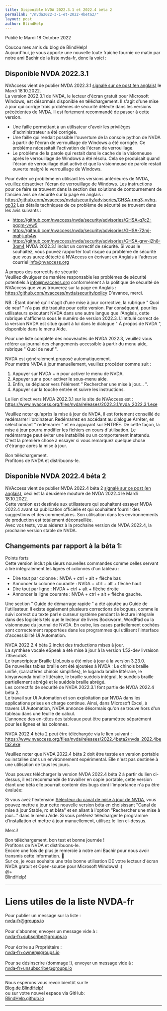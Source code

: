 ```yaml
---
title: Disponible NVDA 2022.3.1 et 2022.4 béta 2
permalink: "/nvda2022-3-1-et-2022-4beta2/"
layout: post
author: BlindHelp
---
```


<footer>Publié le Mardi 18 Octobre 2022</footer>


Coucou mes amis du blog de BlindHelp!    
Aujourd'hui, je vous apporte une nouvelle toute fraîche fournie ce matin par notre ami Bachir de la liste nvda-fr, donc la voici :    

## Disponible NVDA 2022.3.1
NVAccess vient de publier NVDA 2022.3.1 [signalé sur ce post (en anglais)](https://www.nvaccess.org/post/nvda-2022-3-1/) le Mardi 18.10.2022.    
La version 2022.3.1 de NVDA, le lecteur d'écran gratuit pour Microsoft Windows, est désormais disponible en téléchargement. Il s'agit d'une mise à jour qui corrige trois problèmes de sécurité détecté dans les versions précédentes de NVDA. Il est fortement recommandé de passer à cette version.    

* Une faille permettant à un utilisateur d'avoir les privilèges d'administrateur a été corrigée.
* Une faille qui rendait possible l'ouverture de la console python de NVDA à partir de l'écran de verrouillage de Windows a été corrigée. Ce problème nécessitait l'activation de l'écran de verrouillage.
* Le problème de la parole qui restait dans le cache de la visionneuse après le verrouillage de Windows a été résolu. Cela se produisait quand l'écran de verrouillage était activé et que la visionneuse de parole restait ouverte malgré le verrouillage de Windows.

Pour éviter ce problème en utilisant les versions antérieures de NVDA, veuillez désactiver l'écran de verrouillage de Windows. Les instructions pour ce faire se trouvent dans la section des solutions de contournement de l'ancien avis de sécurité sur la page en anglais : <https://github.com/nvaccess/nvda/security/advisories/GHSA-rmq3-vvhq-gp32> Les détails techniques de ce problème de sécurité se trouvent dans les avis suivants :

* <https://github.com/nvaccess/nvda/security/advisories/GHSA-q7c2-pgqm-vvw5>
* <https://github.com/nvaccess/nvda/security/advisories/GHSA-72mj-mqhj-qh4w>
* <https://github.com/nvaccess/nvda/security/advisories/GHSA-grvr-j2h8-3qm4>
NVDA 2022.3.1 inclut un correctif de sécurité. Si vous le souhaitez, vous pouvez rapporter tout risque ou problème de sécurité que vous aurez détecté à NVAccess en écrivant en Anglais à l'adresse courriel [info@nvaccess.org](mailto:info@nvaccess.org)    

À propos des correctifs de sécurité    
Veuillez divulguer de manière responsable les problèmes de sécurité potentiels à [info@nvaccess.org](mailto:info@nvaccess.org) conformément à la politique de sécurité de NVAccess que vous trouverez sur la page en Anglais : <https://github.com/nvaccess/nvda/security/policy> D'avance, merci.    

NB : Étant donné qu'il s'agit d'une mise à jour corrective, la rubrique " Quoi de neuf " n'a pas été traduite pour cette version. Par conséquent, pour les utilisateurs exécutant NVDA dans une autre langue que l'Anglais, cette rubrique s'affichera sous le numéro de version 2022.3. L'intitulé correct de la version NVDA est situé quant à lui dans le dialogue " À propos de NVDA ", disponible dans le menu Aide.    

Pour une liste complète des nouveautés de NVDA 2022.3, veuillez vous référer au journal des changements accessible à partir du menu aide, rubrique " Quoi de neuf ".    

NVDA est généralement proposé automatiquement.    
Pour mettre NVDA à jour manuellement, veuillez procéder comme suit :    

1. Appuyer sur NVDA + n pour activer le menu de NVDA. 
2. Appuyer sur a pour activer le sous-menu aide. 
3. Enfin, se déplacer vers l'élément " Rechercher une mise à jour... ". 
4. Appuyer sur la touche entrée et suivre les instructions.

Le lien direct vers NVDA 2022.3.1 sur le site de NVAccess est : <https://www.nvaccess.org/files/nvda/releases/2022.3.1/nvda_2022.3.1.exe>

Veuillez noter qu'après la mise à jour de NVDA, il est fortement conseillé de redémarrer l'ordinateur. Redémarrez en accédant au dialogue Arrêter, en sélectionnant " redémarrer " et en appuyant sur ENTRÉE. De cette façon, la mise à jour pourra modifier les fichiers en cours d'utilisation. Le redémarrage peut éviter une instabilité ou un comportement inattendu. C'est la première chose à essayer si vous remarquez quelque chose d'étrange après la mise à jour.    

Bon téléchargement.    
Profitons de NVDA et distribuons-le.    

## Disponible NVDA 2022.4 béta 2
NVAccess vient de publier NVDA 2022.4 béta 2 [signalé sur ce post (en anglais)](https://www.nvaccess.org/post/nvda-2022-4beta2/), ceci est la deuxième mouture de NVDA 2022.4 le Mardi 18.10.2022.    
Cette version est destinée aux utilisateurs qui souhaitent essayer NVDA 2022.4 avant sa publication officielle et qui souhaitent fournir des suggestions et des commentaires. Son utilisation dans les environnements de production est totalement déconseillée.         
Avec vos tests, vous aiderez à la prochaine version de NVDA 2022.4, la prochaine version stable de NVDA.        

## Changements par rapport à la béta 1:
Points forts    
Cette version inclut plusieurs nouvelles commandes comme celles servant à lire intégralement les lignes et colonnes d'un tableau :    

- Dire tout par colonne : NVDA + ctrl + alt + flèche bas
- Annoncer la colonne courante : NVDA + ctrl + alt + flèche haut
- Dire tout par ligne : NVDA + ctrl + alt + flèche droite
- Annoncer la ligne courante : NVDA + ctrl + alt + flèche gauche.

Une section " Guide de démarrage rapide " a été ajoutée au Guide de l'utilisateur. Il existe également plusieurs corrections de bogues, comme le suivi correct du texte parl e curseur système pendant la lecture intégrale dans des logiciels tels que le lecteur de livres Bookworm, WordPad ou la visionneuse du journal de NVDA. En outre, les cases partiellement cochées sont correctement rapportées dans les programmes qui utilisent l'interface d'accessibilité Ui Automation.    

NVDA 2022.2.4 béta 2 inclut des traductions mises à jour.    
La synthèse vocale eSpeak a été mise à jour à la version 1.52-dev livraison 735ecdb8.    
Le transcripteur Braille LibLouis a été mise à jour à la version 3.23.0.    
De nouvelles tables braille ont été ajoutées à NVDA : Le chinois braille unifié, (caractères chinois simplifiés), le luganda braille littéraire, le kinyarwanda braille littéraire, le braille suédois intégral, le suédois braille partiellement abrégé et le suédois braille abrégé.    
Les correctifs de sécurité de NVDA 2022.3.1 font partie de NVDA 2022.4 béta 2.    
Le travail sur Ui Automation et son exploitation par NVDA dans les applications prises en charge continue. Ainsi, dans Microsoft Excel, à travers UI Automation, NVDA annonce désormais qu'on se trouve hors d'un tableau dans une feuille de calcul.    
L'annonce des en-têtes des tableaux peut être paramétrée séparément pour les lignes et les colonnes.    

NVDA 2022.4 béta 2 peut être téléchargée via le lien suivant : <https://www.nvaccess.org/files/nvda/releases/2022.4beta2/nvda_2022.4beta2.exe>

Veuillez noter que NVDA 2022.4 béta 2 doit être testée en version portable ou installée dans un environnement expérimental. Elle n'est pas destinée à une utilisation de tous les jours.    

Vous pouvez télécharger la version NVDA 2022.4 béta 2 à partir du  lien ci-dessus, il est recommandé de travailler en copie portable, cette version étant une béta elle pourrait contenir des bugs dont l'importance n'a pu être évaluée:    

Si vous avez l'extension [Sélecteur du canal de mise à jour de NVDA](https://blindhelp.github.io/updateChannel/), vous pouvez mettre à jour cette nouvelle version béta en choisissant "Canal de mise à jour Stable, rc et bêta" et en allant à l'option "Rechercher une mise à jour..." dans le menu Aide. Si vous préférez télécharger le programme d'installation et mettre à jour manuellement, utilisez le lien ci-dessus.

Merci!  

Bon téléchargement, bon test et bonne journée !    
Profitons de NVDA et distribuons-le.    
Encore une fois de plus je remercie à notre ami Bachir pour nous avoir transmis cette information. 🤝    
Sur ce, je vous souhaite une très bonne utilisation DE votre lecteur d'écran NVDA gratuit et Open-source pour Microsoft Windows! :)    
@+    
BlindHelp!    

---

# Liens utiles de la liste NVDA-fr #

Pour publier un message sur la liste :    
[nvda-fr@groups.io](mailto:nvda-fr@groups.io)    
<br>
Pour s'abonner, envoyer un message vide à :    
[nvda-fr+subscribe@groups.io](mailto:nvda-fr+subscribe@groups.io)    
<br>
Pour écrire au Propriétaire :    
[nvda-fr+owner@groups.io](mailto:nvda-fr+owner@groups.io)    
<br>
Pour se désinscrire (dommage !), envoyer un message vide à :    
[nvda-fr+unsubscribe@groups.io](mailto:nvda-fr+unsubscribe@groups.io)    

---

Nous espérons vous revoir bientôt sur le      
[Blog de BlindHelp!](http://blindhelp.blogspot.fr/)                    
ou sur  votre nouvel espace via GitHub:                     
[BlindHelp.github.io](https://blindhelp.github.io)                    

---